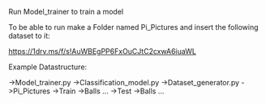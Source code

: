 Run Model_trainer to train a model

To be able to run make a Folder named Pi_Pictures and 
insert the following dataset to it:

https://1drv.ms/f/s!AuWBEgPP6FxOuCJtC2cxwA6iuaWL

Example Datastructure:

->Model_trainer.py
->Classification_model.py
->Dataset_generator.py
->Pi_Pictures
	->Train
		->Balls
		...
	->Test
		->Balls
		...